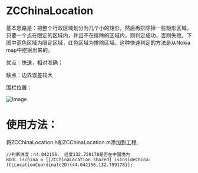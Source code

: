 # ZCChinaLocation

基本思路是：把整个行政区域划分为几个小的矩形，然后再排除掉一些矩形区域。只要一个点在限定的区域内，并且不在排除的区域内，则判定成功，否则失败。下图中蓝色区域为限定区域，红色区域为排除区域。这种快速判定的方法是从Nokia map中挖掘出来的。


优点：快速，相对准确；

缺点：边界误差较大

围栏位置：

![image](https://github.com/zcsoft/ZCChinaLocation/blob/master/Image/area.png)


# 使用方法：

将ZCChinaLocation.h和ZCChinaLocation.m添加到工程;

    //判断纬度：44.042156， 经度132.759178是否在中国境内
    BOOL ischina = [[ZCChinaLocation shared] isInsideChina:(CLLocationCoordinate2D){44.042156,132.759178}];
